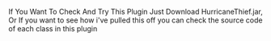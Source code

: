 If You Want To Check And Try This Plugin Just Download HurricaneThief.jar,
Or If you want to see how i've pulled this off you can check the source code of each class in this plugin
